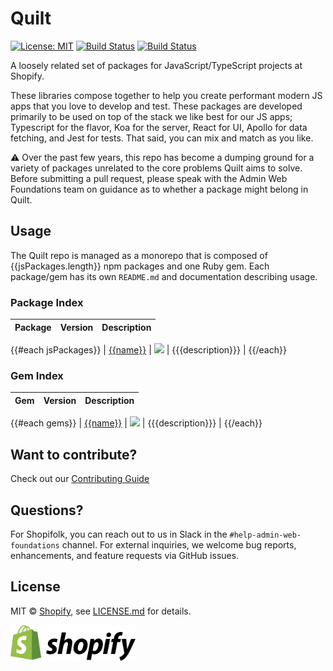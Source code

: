 [comment]: # (NOTE: This file is generated and should not be modify directly. Update `templates/ROOT_README.hbs.md` instead)
# Quilt

[![License: MIT](https://img.shields.io/badge/License-MIT-green.svg)](LICENSE.md)
[![Build Status](https://github.com/Shopify/quilt/workflows/Node-CI/badge.svg?branch=main)](https://github.com/Shopify/quilt/actions?query=workflow%3ANode-CI)
[![Build Status](https://github.com/Shopify/quilt/workflows/Ruby-CI/badge.svg?branch=main)](https://github.com/Shopify/quilt/actions?query=workflow%3ARuby-CI)

A loosely related set of packages for JavaScript/TypeScript projects at Shopify.

These libraries compose together to help you create performant modern JS apps that you love to develop and test. These packages are developed primarily to be used on top of the stack we like best for our JS apps; Typescript for the flavor, Koa for the server, React for UI, Apollo for data fetching, and Jest for tests. That said, you can mix and match as you like.

⚠️ Over the past few years, this repo has become a dumping ground for a variety of packages unrelated to the core problems Quilt aims to solve. Before submitting a pull request, please speak with the Admin Web Foundations team on guidance as to whether a package might belong in Quilt.

## Usage

The Quilt repo is managed as a monorepo that is composed of {{jsPackages.length}} npm packages and one Ruby gem.
Each package/gem has its own `README.md` and documentation describing usage.

### Package Index

| Package | Version | Description |
| ------- | ------- | ----------- |
{{#each jsPackages}}
| [{{name}}](packages/{{unscopedName}}) | <a href="https://badge.fury.io/js/{{urlEncodedName}}"><img src="https://badge.fury.io/js/{{urlEncodedName}}.svg" width="200px" /></a> | {{{description}}} |
{{/each}}

### Gem Index

| Gem | Version | Description |
| --- | ------- | ----------- |
{{#each gems}}
| [{{name}}](gems/{{name}}) | <a href="https://badge.fury.io/rb/{{name}}"><img src="https://badge.fury.io/rb/{{name}}.svg" width="200px" /></a> | {{{description}}} |
{{/each}}

## Want to contribute?

Check out our [Contributing Guide](./.github/CONTRIBUTING.md)

## Questions?

For Shopifolk, you can reach out to us in Slack in the `#help-admin-web-foundations` channel. For external inquiries, we welcome bug reports, enhancements, and feature requests via GitHub issues.

## License

MIT &copy; [Shopify](https://shopify.com/), see [LICENSE.md](LICENSE.md) for details.

[<img src="images/shopify.svg" alt="Shopify" width="200" />](https://www.shopify.com/)
